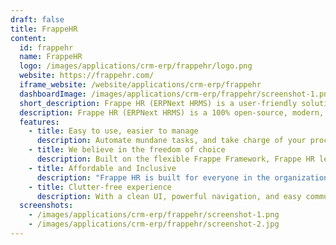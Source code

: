 ```yaml
---
draft: false
title: FrappeHR
content:
  id: frappehr
  name: FrappeHR
  logo: /images/applications/crm-erp/frappehr/logo.png
  website: https://frappehr.com/
  iframe_website: /website/applications/crm-erp/frappehr
  dashboardImage: /images/applications/crm-erp/frappehr/screenshot-1.png
  short_description: Frappe HR (ERPNext HRMS) is a user-friendly solution designed to streamline HR and payroll operations, driving excellence within your team.
  description: Frappe HR (ERPNext HRMS) is a 100% open-source, modern, user-friendly solution to drive excellence within your team. Simplify your HR and Payroll operations with a product crafted as per your needs.
  features:
    - title: Easy to use, easier to manage
      description: Automate mundane tasks, and take charge of your processes. Frappe HR helps you manage complex workflows, structure your assignments, and set up payroll with ease.
    - title: We believe in the freedom of choice
      description: Built on the flexible Frappe Framework, Frappe HR lets you configure and customize to your liking. Create reports, forms, custom fields, print formats, and change layouts on the fly!
    - title: Affordable and Inclusive
      description: "Frappe HR is built for everyone in the organization: Employees, Team, and Company. Deliver the best employee and HR experience with affordable pricing."
    - title: Clutter-free experience
      description: With a clean UI, powerful navigation, and easy communication tracking, Frappe HR provides a delightful experience by making processes less overwhelming.
  screenshots:
    - /images/applications/crm-erp/frappehr/screenshot-1.png
    - /images/applications/crm-erp/frappehr/screenshot-2.jpg
---
```

